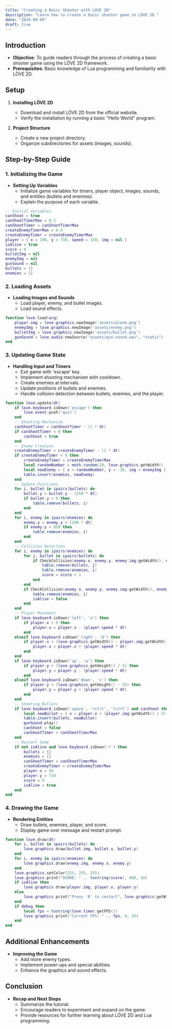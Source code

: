```yaml
---
title: "Creating a Basic Shooter with LÖVE 2D"
description: "Learn how to create a basic shooter game in LÖVE 2D."
date: "2024-09-09"
draft: true
---
```


## Introduction

- **Objective**: To guide readers through the process of creating a basic shooter game using the LÖVE 2D framework.
- **Prerequisites**: Basic knowledge of Lua programming and familiarity with LÖVE 2D.

## Setup

1. **Installing LÖVE 2D**
   - Download and install LÖVE 2D from the official website.
   - Verify the installation by running a basic "Hello World" program.

2. **Project Structure**
   - Create a new project directory.
   - Organize subdirectories for assets (images, sounds).

## Step-by-Step Guide

### 1. Initializing the Game

- **Setting Up Variables**
  - Initialize game variables for timers, player object, images, sounds, and entities (bullets and enemies).
  - Explain the purpose of each variable.

```lua
-- Initial Variables
canShoot = true
canShootTimerMax = 0.2
canShootTimer = canShootTimerMax
createEnemyTimerMax = 0.4
createEnemyTimer = createEnemyTimerMax
player = { x = 200, y = 710, speed = 150, img = nil }
isAlive = true
score = 0
bulletImg = nil
enemyImg = nil
gunSound = nil
bullets = {}
enemies = {}
```

### 2. Loading Assets

- **Loading Images and Sounds**
  - Load player, enemy, and bullet images.
  - Load sound effects.
  
```lua
function love.load(arg)
    player.img = love.graphics.newImage('assets/plane.png')
    enemyImg = love.graphics.newImage('assets/enemy.png')
    bulletImg = love.graphics.newImage('assets/bullet.png')
    gunSound = love.audio.newSource("assets/gun-sound.wav", "static")
end
```

### 3. Updating Game State

- **Handling Input and Timers**
  - Exit game with 'escape' key.
  - Implement shooting mechanism with cooldown.
  - Create enemies at intervals.
  - Update positions of bullets and enemies.
  - Handle collision detection between bullets, enemies, and the player.

```lua
function love.update(dt)
    if love.keyboard.isDown('escape') then
        love.event.push('quit')
    end
    -- Shooting Mechanism
    canShootTimer = canShootTimer - (1 * dt)
    if canShootTimer < 0 then
        canShoot = true
    end
    -- Enemy Creation
    createEnemyTimer = createEnemyTimer - (1 * dt)
    if createEnemyTimer < 0 then
        createEnemyTimer = createEnemyTimerMax
        local randomNumber = math.random(10, love.graphics.getWidth() - 10)
        local newEnemy = { x = randomNumber, y = -10, img = enemyImg }
        table.insert(enemies, newEnemy)
    end
    -- Update Positions
    for i, bullet in ipairs(bullets) do
        bullet.y = bullet.y - (250 * dt)
        if bullet.y < 0 then
            table.remove(bullets, i)
        end
    end
    for i, enemy in ipairs(enemies) do
        enemy.y = enemy.y + (200 * dt)
        if enemy.y > 850 then
            table.remove(enemies, i)
        end
    end
    -- Collision Detection
    for i, enemy in ipairs(enemies) do
        for j, bullet in ipairs(bullets) do
            if CheckCollision(enemy.x, enemy.y, enemy.img:getWidth(), enemy.img:getHeight(), bullet.x, bullet.y, bullet.img:getWidth(), bullet.img:getHeight()) then
                table.remove(bullets, j)
                table.remove(enemies, i)
                score = score + 1
            end
        end
        if CheckCollision(enemy.x, enemy.y, enemy.img:getWidth(), enemy.img:getHeight(), player.x, player.y, player.img:getWidth(), player.img:getHeight()) and isAlive then
            table.remove(enemies, i)
            isAlive = false
        end
    end
    -- Player Movement
    if love.keyboard.isDown('left', 'a') then
        if player.x > 0 then
            player.x = player.x - (player.speed * dt)
        end
    elseif love.keyboard.isDown('right', 'd') then
        if player.x < (love.graphics.getWidth() - player.img:getWidth()) then
            player.x = player.x + (player.speed * dt)
        end
    end
    if love.keyboard.isDown('up', 'w') then
        if player.y > (love.graphics.getHeight() / 2) then
            player.y = player.y - (player.speed * dt)
        end
    elseif love.keyboard.isDown('down', 's') then
        if player.y < (love.graphics.getHeight() - 55) then
            player.y = player.y + (player.speed * dt)
        end
    end
    -- Shooting Bullets
    if love.keyboard.isDown('space', 'rctrl', 'lctrl') and canShoot then
        local newBullet = { x = player.x + (player.img:getWidth() / 2), y = player.y, img = bulletImg }
        table.insert(bullets, newBullet)
        gunSound:play()
        canShoot = false
        canShootTimer = canShootTimerMax
    end
    -- Restart Game
    if not isAlive and love.keyboard.isDown('r') then
        bullets = {}
        enemies = {}
        canShootTimer = canShootTimerMax
        createEnemyTimer = createEnemyTimerMax
        player.x = 50
        player.y = 710
        score = 0
        isAlive = true
    end
end
```

### 4. Drawing the Game

- **Rendering Entities**
  - Draw bullets, enemies, player, and score.
  - Display game over message and restart prompt.

```lua
function love.draw(dt)
    for i, bullet in ipairs(bullets) do
        love.graphics.draw(bullet.img, bullet.x, bullet.y)
    end
    for i, enemy in ipairs(enemies) do
        love.graphics.draw(enemy.img, enemy.x, enemy.y)
    end
    love.graphics.setColor(255, 255, 255)
    love.graphics.print("SCORE: " .. tostring(score), 400, 10)
    if isAlive then
        love.graphics.draw(player.img, player.x, player.y)
    else
        love.graphics.print("Press 'R' to restart", love.graphics:getWidth() / 2 - 50, love.graphics:getHeight() / 2 - 10)
    end
    if debug then
        local fps = tostring(love.timer.getFPS())
        love.graphics.print("Current FPS: " .. fps, 9, 10)
    end
end
```

## Additional Enhancements

- **Improving the Game**
  - Add more enemy types.
  - Implement power-ups and special abilities.
  - Enhance the graphics and sound effects.

## Conclusion

- **Recap and Next Steps**
  - Summarize the tutorial.
  - Encourage readers to experiment and expand on the game.
  - Provide resources for further learning about LÖVE 2D and Lua programming.
